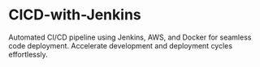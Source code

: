 # CICD-with-Jenkins
Automated CI/CD pipeline using Jenkins, AWS, and Docker for seamless code deployment. Accelerate development and deployment cycles effortlessly.
